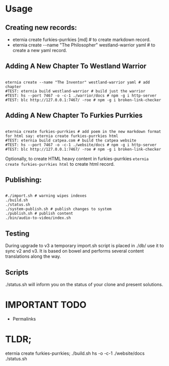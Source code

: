 # Usage




## Creating new records:

- eternia create furkies-purrkies [md] # to create markdown record.
- eternia create --name "The Philosopher" westland-warrior yaml # to create a new yaml record.

## Adding A New Chapter To Westland Warrior

```shell

eternia create --name "The Inventor" westland-warrior yaml # add chapter
#TEST: eternia build westland-warrior # build just the warrior
#TEST: hs --port 7467 -o -c-1 ./warrior/docs # npm -g i http-server
#TEST: blc http://127.0.0.1:7467/ -roe # npm -g i broken-link-checker

```

## Adding A New Chapter To Furkies Purrkies

```shell

eternia create furkies-purrkies # add poem in the new markdown format for html say: eternia create furkies-purrkies html
#TEST: eternia build catpea.com # build the catpea website
#TEST: hs --port 7467 -o -c-1 ./website/docs # npm -g i http-server
#TEST: blc http://127.0.0.1:7467/ -roe # npm -g i broken-link-checker

```

Optionally, to create HTML heavy content in furkies-purrkies ```eternia create furkies-purrkies html``` to create html record.


## Publishing:

```shell

#./import.sh # warning wipes indexes
./build.sh
./status.sh
./system-publish.sh # publish changes to system
./publish.sh # publish content
./bin/audio-to-video/index.sh

```

## Testing

During upgrade to v3 a temporary import.sh script is placed in ./db/ use it to sync v2 and v3.
It is based on bowel and performs several content translations along the way.

## Scripts

./status.sh will inform you on the status of your clone and present solutions.

# IMPORTANT TODO

- Permalinks

# TLDR;

eternia create furkies-purrkies;
./build.sh
hs -o -c-1 ./website/docs
./status.sh

[Eternia]: https://www.npmjs.com/package/eternia
